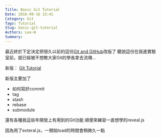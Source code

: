 ```yaml
---
Title: Basic Git Tutorial
Date: 2016-09-16 15:41
Category: Git
Tags: Tutorial
Slug: basic-git-tutorial
Authors: Lee-W
Summary: 
---
```


最近終於下定決定把很久以前的這份[Git and GitHub](http://lee-w-blog.logdown.com/posts/180572-git-and-git-hub)改版了
聽說這份在我進實驗室前，就已經被不想教大家Git的學長拿去流傳...

新版： [Git Tutorial](https://lee-w.github.io/git-tutorial/#/)
<!--more-->

新版主要加了
- 如何寫好commit
- tag
- stash
- rebase
- submodule

還有各種我這些年開發上有用到的Git功能
順便來練習一直想學的reveal.js

因為用了exteral.js，一開始load的時間會稍微久一點